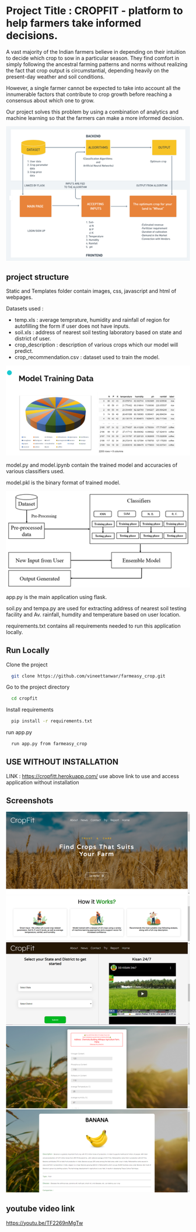 
# Project Title : CROPFIT - platform to help farmers take informed decisions.

 A vast majority of the Indian farmers believe in depending on their intuition to decide which crop to sow in a particular season. They find comfort in simply following the ancestral farming patterns and norms without realizing the fact that crop output is circumstantial, depending heavily on the present-day weather and soil conditions. 

 However, a single farmer cannot be expected to take into account all the innumerable factors that contribute to crop growth before reaching a consensus about which one to grow. 

 Our project solves this problem by using a combination of analytics and machine learning so that the farmers can make a more informed decision.

![architecture](assets/architecture.png)




## project structure
Static and Templates folder contain images, css, javascript and html of webpages.

Datasets used :
- temp.xls : average temprature, humidity and rainfall of region for autofilling the form if user does not have inputs.
- soil.xls : address of nearest soil testing laboratory based on state and district of user.
- crop_description : description of various crops which our model will predict.
- crop_recommendation.csv : dataset used to train the model.

![architecture](assets/data.PNG)

model.py and model.ipynb contain the trained model and accuracies of various classifiers used.

model.pkl is the binary format of trained model.


![architecture](assets/backend.png)


app.py is the main application using flask.

soil.py and tempa.py are used for extracting address of nearest soil testing facility and Av. rainfall, humdity and temperature based on user location. 

requirements.txt contains all requirements needed to run this application locally.





## Run Locally

Clone the project

```bash
  git clone https://github.com/vineettanwar/farmeasy_crop.git
```

Go to the project directory

```bash
  cd cropfit
```

Install requirements

```bash
  pip install -r requirements.txt
```

run app.py 

```bash
  run app.py from farmeasy_crop
```

## USE WITHOUT INSTALLATION
 LINK : https://cropfitt.herokuapp.com/
 use above link to use and access application without installation 


## Screenshots
![architecture](assets/home1.PNG)
![architecture](assets/works.png)
![architecture](assets/home2.PNG)
![architecture](assets/form1.png)
![architecture](assets/output1.png)


## youtube video link
https://youtu.be/TF2269nMgTw
